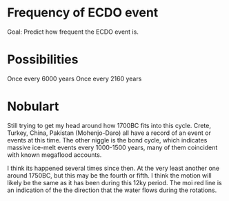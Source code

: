 # Frequency of ECDO event

Goal: Predict how frequent the ECDO event is.

# Possibilities

Once every 6000 years
Once every 2160 years

# Nobulart

Still trying to get my head around how 1700BC fits into this cycle. Crete, Turkey, China, Pakistan (Mohenjo-Daro) all have a record of an event or events at this time. The other niggle is the bond cycle, which indicates massive ice-melt events every 1000-1500 years, many of them coincident with known megaflood accounts.

I think its happened several times since then. At the very least another one around 1750BC, but this may be the fourth or fifth. I think the motion will likely be the same as it has been during this 12ky period. The moi red line is an indication of the the direction that the water flows during the rotations.